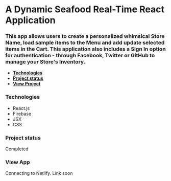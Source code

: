 # A Dynamic Seafood Real-Time React Application

### This app allows users to create a personalized whimsical Store Name, load sample items to the Menu and add update selected items in the Cart. This application also includes a Sign In option for authentication - through Facebook, Twitter or GitHub to manage your Store's Inventory.

 [](#)

- [**Technologies**](#technologies)
- [**Project status**](#project-status)
- [**View Project**](#other-information)

### **Technologies**

- React.js
- Firebase
- JSX
- CSS

### **Project status**

Completed

### **View App**

Connecting to Netlify. Link soon

